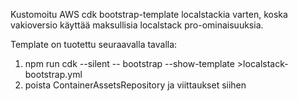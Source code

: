 Kustomoitu AWS cdk bootstrap-template localstackia varten, koska vakioversio käyttää maksullisia localstack pro-ominaisuuksia.

Template on tuotettu seuraavalla tavalla:

1. npm run cdk --silent -- bootstrap --show-template >localstack-bootstrap.yml
2. poista ContainerAssetsRepository ja viittaukset siihen
